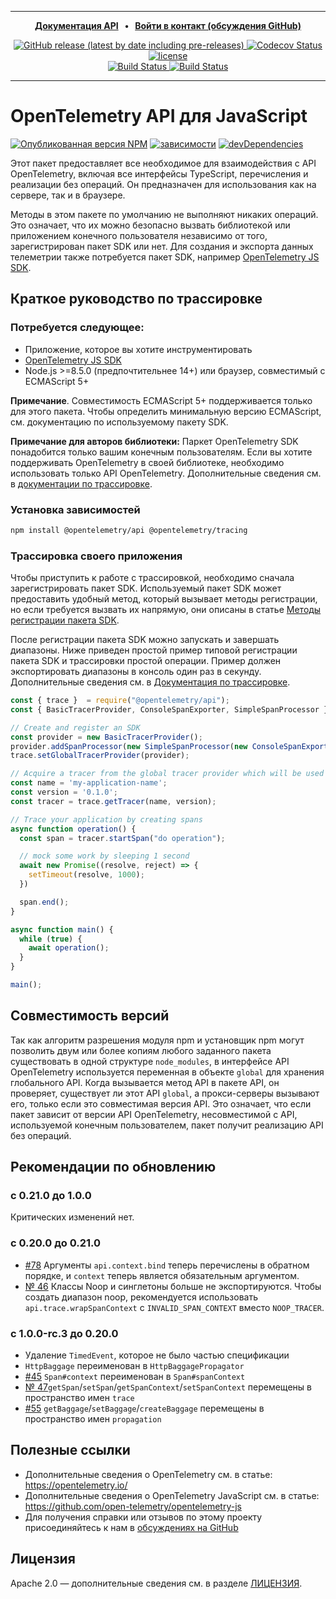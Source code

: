 
---
<p align="center">
  <strong>
    <a href="https://open-telemetry.github.io/opentelemetry-js-api">Документация API<a/> &nbsp;&nbsp;&bull;&nbsp;&nbsp; <a href="https://github.com/open-telemetry/opentelemetry-js/discussions">Войти в контакт (обсуждения GitHub)<a/>
  </strong>
</p>

<p align="center">
  <a href="https://github.com/open-telemetry/opentelemetry-js-api/releases">
    <img alt="GitHub release (latest by date including pre-releases)" src="https://img.shields.io/github/v/release/open-telemetry/opentelemetry-js-api?include_prereleases&style=for-the-badge">
  </a>
  <a href="https://codecov.io/gh/open-telemetry/opentelemetry-js-api/branch/main/">
    <img alt="Codecov Status" src="https://img.shields.io/codecov/c/github/open-telemetry/opentelemetry-js-api?style=for-the-badge">
  </a>
  <a href="https://github.com/open-telemetry/opentelemetry-js-api/blob/main/LICENSE">
    <img alt="license" src="https://img.shields.io/badge/license-Apache_2.0-green.svg?style=for-the-badge">
  </a>
  <br/>
  <a href="https://github.com/open-telemetry/opentelemetry-js-api/actions/workflows/docs.yaml">
    <img alt="Build Status" src="https://github.com/open-telemetry/opentelemetry-js-api/actions/workflows/test.yaml/badge.svg?branch=main">
  </a>
  <a href="https://github.com/open-telemetry/opentelemetry-js-api/actions/workflows/test.yaml?query=branch%3Amain">
    <img alt="Build Status" src="https://github.com/open-telemetry/opentelemetry-js-api/actions/workflows/docs.yaml/badge.svg">
  </a>
</p>

---

# <a name="opentelemetry-api-for-javascript"></a>OpenTelemetry API для JavaScript

[![Опубликованная версия NPM][npm-img]][npm-url]
[![зависимости][dependencies-image]][dependencies-url]
[![devDependencies][devDependencies-image]][devDependencies-url]

Этот пакет предоставляет все необходимое для взаимодействия с API OpenTelemetry, включая все интерфейсы TypeScript, перечисления и реализации без операций. Он предназначен для использования как на сервере, так и в браузере.

Методы в этом пакете по умолчанию не выполняют никаких операций. Это означает, что их можно безопасно вызвать библиотекой или приложением конечного пользователя независимо от того, зарегистрирован пакет SDK или нет. Для создания и экспорта данных телеметрии также потребуется пакет SDK, например [OpenTelemetry JS SDK][opentelemetry-js].

## <a name="tracing-quick-start"></a>Краткое руководство по трассировке

### <a name="you-will-need"></a>Потребуется следующее:

- Приложение, которое вы хотите инструментировать
- [OpenTelemetry JS SDK][opentelemetry-js]
- Node.js >=8.5.0 (предпочтительнее 14+) или браузер, совместимый с ECMAScript 5+

**Примечание**. Совместимость ECMAScript 5+ поддерживается только для этого пакета. Чтобы определить минимальную версию ECMAScript, см. документацию по используемому пакету SDK.

**Примечание для авторов библиотеки:** Паркет OpenTelemetry SDK понадобится только вашим конечным пользователям. Если вы хотите поддерживать OpenTelemetry в своей библиотеке, необходимо использовать только API OpenTelemetry. Дополнительные сведения см. в [документации по трассировке][docs-tracing].

### <a name="install-dependencies"></a>Установка зависимостей

```sh
npm install @opentelemetry/api @opentelemetry/tracing
```

### <a name="trace-your-application"></a>Трассировка своего приложения

Чтобы приступить к работе с трассировкой, необходимо сначала зарегистрировать пакет SDK. Используемый пакет SDK может предоставить удобный метод, который вызывает методы регистрации, но если требуется вызвать их напрямую, они описаны в статье [Методы регистрации пакета SDK][docs-sdk-registration].

После регистрации пакета SDK можно запускать и завершать диапазоны. Ниже приведен простой пример типовой регистрации пакета SDK и трассировки простой операции. Пример должен экспортировать диапазоны в консоль один раз в секунду. Дополнительные сведения см. в [Документация по трассировке][docs-tracing].

```javascript
const { trace }  = require("@opentelemetry/api");
const { BasicTracerProvider, ConsoleSpanExporter, SimpleSpanProcessor }  = require("@opentelemetry/tracing");

// Create and register an SDK
const provider = new BasicTracerProvider();
provider.addSpanProcessor(new SimpleSpanProcessor(new ConsoleSpanExporter()));
trace.setGlobalTracerProvider(provider);

// Acquire a tracer from the global tracer provider which will be used to trace the application
const name = 'my-application-name';
const version = '0.1.0';
const tracer = trace.getTracer(name, version);

// Trace your application by creating spans
async function operation() {
  const span = tracer.startSpan("do operation");

  // mock some work by sleeping 1 second
  await new Promise((resolve, reject) => {
    setTimeout(resolve, 1000);
  })

  span.end();
}

async function main() {
  while (true) {
    await operation();
  }
}

main();
```

## <a name="version-compatibility"></a>Совместимость версий

Так как алгоритм разрешения модуля npm и установщик npm могут позволить двум или более копиям любого заданного пакета существовать в одной структуре `node_modules`, в интерфейсе API OpenTelemetry используется переменная в объекте `global` для хранения глобального API. Когда вызывается метод API в пакете API, он проверяет, существует ли этот API `global`, а прокси-серверы вызывают его, только если это совместимая версия API. Это означает, что если пакет зависит от версии API OpenTelemetry, несовместимой с API, используемой конечным пользователем, пакет получит реализацию API без операций.

## <a name="upgrade-guidelines"></a>Рекомендации по обновлению

### <a name="0210-to-100"></a>с 0.21.0 до 1.0.0

Критических изменений нет.

### <a name="0200-to-0210"></a>с 0.20.0 до 0.21.0

- [#78](https://github.com/open-telemetry/opentelemetry-js-api/issues/78) Аргументы `api.context.bind` теперь перечислены в обратном порядке, и `context` теперь является обязательным аргументом.
- [№ 46](https://github.com/open-telemetry/opentelemetry-js-api/issues/46) Классы Noop и синглетоны больше не экспортируются. Чтобы создать диапазон noop, рекомендуется использовать `api.trace.wrapSpanContext` с `INVALID_SPAN_CONTEXT` вместо `NOOP_TRACER`.

### <a name="100-rc3-to-0200"></a>с 1.0.0-rc.3 до 0.20.0

- Удаление `TimedEvent`, которое не было частью спецификации
- `HttpBaggage` переименован в `HttpBaggagePropagator`
- [#45](https://github.com/open-telemetry/opentelemetry-js-api/pull/45) `Span#context` переименован в `Span#spanContext`
- [№ 47](https://github.com/open-telemetry/opentelemetry-js-api/pull/47)`getSpan`/`setSpan`/`getSpanContext`/`setSpanContext` перемещены в пространство имен `trace`
- [#55](https://github.com/open-telemetry/opentelemetry-js-api/pull/55) `getBaggage`/`setBaggage`/`createBaggage` перемещены в пространство имен `propagation`

## <a name="useful-links"></a>Полезные ссылки

- Дополнительные сведения о OpenTelemetry см. в статье: <https://opentelemetry.io/>
- Дополнительные сведения о OpenTelemetry JavaScript см. в статье: <https://github.com/open-telemetry/opentelemetry-js>
- Для получения справки или отзывов по этому проекту присоединяйтесь к нам в [обсуждениях на GitHub][discussions-url]

## <a name="license"></a>Лицензия

Apache 2.0 — дополнительные сведения см. в разделе [ЛИЦЕНЗИЯ][license-url].

[opentelemetry-js]: https://github.com/open-telemetry/opentelemetry-js

[discussions-url]: https://github.com/open-telemetry/opentelemetry-js/discussions
[license-url]: https://github.com/open-telemetry/opentelemetry-js-api/blob/main/LICENSE
[license-image]: https://img.shields.io/badge/license-Apache_2.0-green.svg?style=flat
[dependencies-image]: https://status.david-dm.org/gh/open-telemetry/opentelemetry-js-api.svg
[dependencies-url]: https://david-dm.org/open-telemetry/opentelemetry-js-api
[devDependencies-image]: https://status.david-dm.org/gh/open-telemetry/opentelemetry-js-api.svg?type=dev
[devDependencies-url]: https://david-dm.org/open-telemetry/opentelemetry-js-api?type=dev
[npm-url]: https://www.npmjs.com/package/@opentelemetry/api
[npm-img]: https://badge.fury.io/js/%40opentelemetry%2Fapi.svg
[docs-tracing]: https://github.com/open-telemetry/opentelemetry-js-api/blob/main/docs/tracing.md
[docs-sdk-registration]: https://github.com/open-telemetry/opentelemetry-js-api/blob/main/docs/sdk-registration.md

